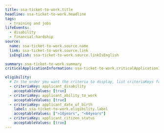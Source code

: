 ```yaml
---
title: ssa-ticket-to-work.title
headline: ssa-ticket-to-work.headline
tags:
  - training and jobs
lifeEvents:
  - disability
  - financial-hardship
source:
  name: ssa-ticket-to-work.source.name
  link: ssa-ticket-to-work.source.link
  isEnglish: ssa-ticket-to-work.source.linkIsEnglish

summary: ssa-ticket-to-work.summary
criticalApplicationInformation: ssa-ticket-to-work.criticalApplicationInformation

eligibility:
  # In the order you want the criteria to display, list criteriaKeys from the csv here, each followed by a comma-separated list of which values indicate eligibility for that criteria. Wrap individual values in quotes if they have inner commas.
  - criteriaKey: applicant_disability
    acceptableValues: [true]
  - criteriaKey: applicant_ability_to_work
    acceptableValues: [true]
  - criteriaKey: applicant_date_of_birth
    label: ssa-ticket-to-work.eligibility.label
    acceptableValues: [">18years", "<64years"]
  - criteriaKey: applicant_citizen_status
    acceptableValues: [true]
---
```


